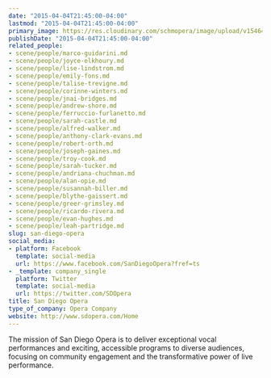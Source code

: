 ```yaml
---
date: "2015-04-04T21:45:00-04:00"
lastmod: "2015-04-04T21:45:00-04:00"
primary_image: https://res.cloudinary.com/schmopera/image/upload/v1546481865/media/2019/01/Logo-SanDiegoOpera.jpg
publishDate: "2015-04-04T21:45:00-04:00"
related_people:
- scene/people/marco-guidarini.md
- scene/people/joyce-elkhoury.md
- scene/people/lise-lindstrom.md
- scene/people/emily-fons.md
- scene/people/talise-trevigne.md
- scene/people/corinne-winters.md
- scene/people/jnai-bridges.md
- scene/people/andrew-shore.md
- scene/people/ferruccio-furlanetto.md
- scene/people/sarah-castle.md
- scene/people/alfred-walker.md
- scene/people/anthony-clark-evans.md
- scene/people/robert-orth.md
- scene/people/joseph-gaines.md
- scene/people/troy-cook.md
- scene/people/sarah-tucker.md
- scene/people/andriana-chuchman.md
- scene/people/alan-opie.md
- scene/people/susannah-biller.md
- scene/people/blythe-gaissert.md
- scene/people/greer-grimsley.md
- scene/people/ricardo-rivera.md
- scene/people/evan-hughes.md
- scene/people/leah-partridge.md
slug: san-diego-opera
social_media:
- platform: Facebook
  template: social-media
  url: https://www.facebook.com/SanDiegoOpera?fref=ts
- _template: company_single
  platform: Twitter
  template: social-media
  url: https://twitter.com/SDOpera
title: San Diego Opera
type_of_company: Opera Company
website: http://www.sdopera.com/Home
---
```

The mission of San Diego Opera is to deliver exceptional vocal performances and exciting, accessible programs to diverse audiences, focusing on community engagement and the transformative power of live performance. 